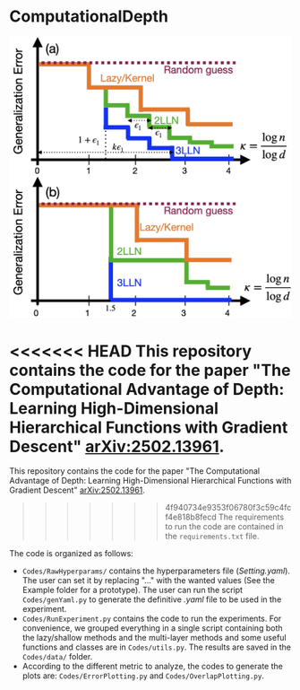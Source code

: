 # ComputationalDepth

![Example Figure](Figures/Example.jpg)

<<<<<<< HEAD
This repository contains the code for the paper "The Computational Advantage of Depth: Learning High-Dimensional Hierarchical Functions with Gradient Descent" [arXiv:2502.13961](https://arxiv.org/abs/2502.13961).
=======
This repository contains the code for the paper "The Computational Advantage of Depth: Learning High-Dimensional Hierarchical Functions with Gradient Descent" [arXiv:2502.13961](https://arxiv.org/abs/2502.13961). 

>>>>>>> 4f940734e9353f06780f3c59c4fcf4e818b8fecd
The requirements to run the code are contained in the `requirements.txt` file.  

The code is organized as follows:
- `Codes/RawHyperparams/` contains the hyperparameters file (*Setting.yaml*). The user can set it by replacing "..." with the wanted values (See the Example folder for a prototype). The user can run the script `Codes/genYaml.py` to generate the definitive *.yaml* file to be used in the experiment. 
- `Codes/RunExperiment.py` contains the code to run the experiments. For convenience, we grouped everything in a single script containing both the lazy/shallow methods and the multi-layer methods and some useful functions and classes are in `Codes/utils.py`. The results are saved in the `Codes/data/` folder.
- According to the different metric to analyze, the codes to generate the plots are: `Codes/ErrorPlotting.py` and `Codes/OverlapPlotting.py`.
